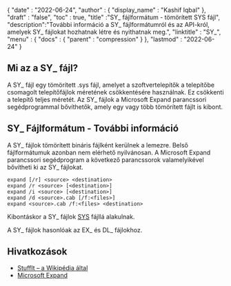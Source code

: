 {
  "date" : "2022-06-24",
  "author" : {
    "display_name" : "Kashif Iqbal"
},
  "draft" : "false",
  "toc" : true,
  "title" :"SY_ fájlformátum - tömörített SYS fájl",
  "description":"További információ a SY_ fájlformátumról és az API-król, amelyek SY_ fájlokat hozhatnak létre és nyithatnak meg.",
  "linktitle" : "SY_",
  "menu" : {
    "docs" : {
      "parent" : "compression"
}
},
  "lastmod" : "2022-06-24"
}

## Mi az a SY_ fájl?

A SY_ fájl egy tömörített .sys fájl, amelyet a szoftvertelepítők a telepítőbe csomagolt telepítőfájlok méretének csökkentésére használnak. Ez csökkenti a telepítő teljes méretét. Az SY_ fájlok a Microsoft Expand parancssori segédprogrammal bővíthetők, amely egy vagy több tömörített fájlt is kibont.

## SY_ Fájlformátum - További információ

A SY_ fájlok tömörített bináris fájlként kerülnek a lemezre. Belső fájlformátumuk azonban nem elérhető nyilvánosan. A Microsoft Expand parancssori segédprogram a következő parancssorok valamelyikével bővítheti ki az SY_ fájlokat.

```
expand [/r] <source> <destination>
expand /r <source> [<destination>]
expand /i <source> [<destination>]
expand /d <source>.cab [/f:<files>]
expand <source>.cab /f:<files> <destination>
```
Kibontáskor a SY_ fájlok [SYS](/system/sys/) fájllá alakulnak.

A SY_ fájlok hasonlóak az EX_ és DL_ fájlokhoz.

## Hivatkozások

* [StuffIt – a Wikipédia által](https://en.wikipedia.org/wiki/StuffIt)
* [Microsoft Expand](https://learn.microsoft.com/en-us/windows-server/administration/windows-commands/expand)

